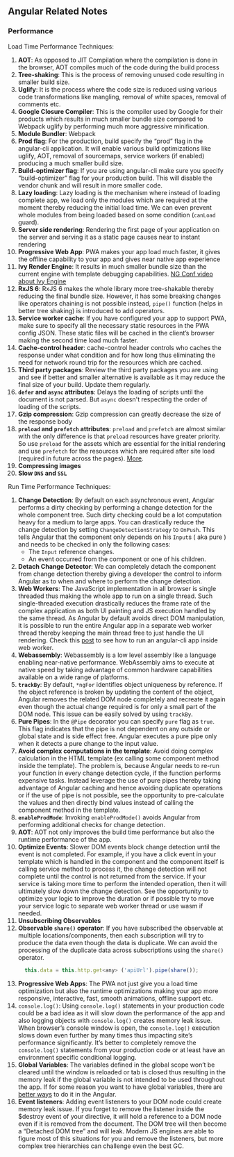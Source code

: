 ## Angular Related Notes

### Performance
Load Time Performance Techniques:
1. __AOT__: As opposed to JIT Compilation where the compilation is done in the browser, AOT compiles much of the code during the build process
2. __Tree-shaking__: This is the process of removing unused code resulting in smaller build size.
3. __Uglify__: It is the process where the code size is reduced using various code transformations like mangling, removal of white spaces, removal of comments etc.
4. __Google Closure Compiler__: This is the compiler used by Google for their products which results in much smaller bundle size compared to Webpack uglify by performing much more aggressive minification.
5. __Module Bundler__: Webpack
6. __Prod flag__: For the production, build specify the “prod” flag in the angular-cli application. It will enable various build optimizations like uglify, AOT, removal of sourcemaps, service workers (if enabled) producing a much smaller build size.
7. __Build-optimizer flag__: If you are using angular-cli make sure you specify “build-optimizer” flag for your production build. This will disable the vendor chunk and will result in more smaller code.
8. __Lazy loading__: Lazy loading is the mechanism where instead of loading complete app, we load only the modules which are required at the moment thereby reducing the initial load time. We can even prevent whole modules from being loaded based on some condition (`canLoad` guard).
9. __Server side rendering__: Rendering the first page of your application on the server and serving it as a static page causes near to instant rendering
10. __Progressive Web App__: PWA makes your app load much faster, it gives the offline capability to your app and gives near native app experience
11. __Ivy Render Engine__: It results in much smaller bundle size than the current engine with template debugging capabilities.
[NG Conf video about Ivy Engine](https://www.youtube.com/watch?v=dIxknqPOWms&feature=youtu.be&t=1360)
12. __RxJS 6__: RxJS 6 makes the whole library more tree-shakable thereby reducing the final bundle size. However, it has some breaking changes like operators chaining is not possible instead, `pipe()` function (helps in better tree shaking) is introduced to add operators.
13. __Service worker cache__: If you have configured your app to support PWA, make sure to specify all the necessary static resources in the PWA config JSON. These static files will be cached in the client’s browser making the second time load much faster.
14. __Cache-control header__: cache-control header controls who caches the response under what condition and for how long thus eliminating the need for network round trip for the resources which are cached.
15. __Third party packages__: Review the third party packages you are using and see if better and smaller alternative is available as it may reduce the final size of your build. Update them regularly.
16. __`defer` and `async` attributes__: Delays the loading of scripts until the document is not parsed. But `async` doesn't respecting the order of loading of the scripts.
17. __Gzip compression__: Gzip compression can greatly decrease the size of the response body
18. __`preload` and `prefetch` attributes__: `preload` and `prefetch` are almost similar with the only difference is that `preload` resources have greater priority. So use `preload` for the assets which are essential for the initial rendering and use `prefetch` for the resources which are required after site load (required in future across the pages). [More](https://medium.com/reloading/preload-prefetch-and-priorities-in-chrome-776165961bbf).
19. __Compressing images__
20. __Slow `DNS` and `SSL`__

Run Time Performance Techniques:
1. __Change Detection__: By default on each asynchronous event, Angular performs a dirty checking by performing a change detection for the whole component tree. Such dirty checking could be a lot computation heavy for a medium to large apps. You can drastically reduce the change detection by setting `ChangeDetectionStrategy` to `OnPush`. This tells Angular that the component only depends on his `Input`s ( aka pure ) and needs to be checked in only the following cases:
    * The `Input` reference changes.
    * An event occurred from the component or one of his children.
2. __Detach Change Detector__: We can completely detach the component from change detection thereby giving a developer the control to inform Angular as to when and where to perform the change detection.
3. __Web Workers__: The JavaScript implementation in all browser is single threaded thus making the whole app to run on a single thread. Such single-threaded execution drastically reduces the frame rate of the complex application as both UI painting and JS execution handled by the same thread. As Angular by default avoids direct DOM manipulation, it is possible to run the entire Angular app in a separate web worker thread thereby keeping the main thread free to just handle the UI rendering. Check this [post](https://stackoverflow.com/questions/43276044/angular-cli-generated-app-with-web-workers#answer-43276045) to see how to run an angular-cli app inside web worker.
4. __Webassembly__: Webassembly is a low level assembly like a language enabling near-native performance. WebAssembly aims to execute at native speed by taking advantage of common hardware capabilities available on a wide range of platforms.
5. __`trackBy`__: By default, `*ngFor` identifies object uniqueness by reference. If the object reference is broken by updating the content of the object, Angular removes the related DOM node completely and recreate it again even though the actual change required is for only a small part of the DOM node. This issue can be easily solved by using `trackBy`.
6. __Pure Pipes__: In the `@Pipe` decorator you can specify `pure` flag as `true`. This flag indicates that the pipe is not dependent on any outside or global state and is side effect free. Angular executes a pure pipe only when it detects a pure change to the input value.
7. __Avoid complex computations in the template__: Avoid doing complex calculation in the HTML template (ex calling some component method inside the template). The problem is, because Angular needs to re-run your function in every change detection cycle, if the function performs expensive tasks.
Instead leverage the use of pure pipes thereby taking advantage of Angular caching and hence avoiding duplicate operations or if the use of pipe is not possible, see the opportunity to pre-calculate the values and then directly bind values instead of calling the component method in the template.
8. __`enableProdMode`__: Invoking `enableProdMode()` avoids Angular from performing additional checks for change detection.
9. __AOT__: AOT not only improves the build time performance but also the runtime performance of the app.
10. __Optimize Events__: Slower DOM events block change detection until the event is not completed. For example, if you have a click event in your template which is handled in the component and the component itself is calling service method to process it, the change detection will not complete until the control is not returned from the service. If your service is taking more time to perform the intended operation, then it will ultimately slow down the change detection. See the opportunity to optimize your logic to improve the duration or if possible try to move your service logic to separate web worker thread or use wasm if needed.
11. __Unsubscribing Observables__
12. __Observable `share()` operator__: If you have subscribed the observable at multiple locations/components, then each subscription will try to produce the data even though the data is duplicate. We can avoid the processing of the duplicate data across subscriptions using the `share()` operator.
    ```javascript
      this.data = this.http.get<any> ('apiUrl').pipe(share());
    ```
13. __Progressive Web Apps__: The PWA not just give you a load time optimization but also the runtime optimizations making your app more responsive, interactive, fast, smooth animations, offline support etc.
14. `console.log()`: Using `console.log()` statements in your production code could be a bad idea as it will slow down the performance of the app and also logging objects with `console.log()` creates memory leak issue. When browser’s console window is open, the `console.log()` execution slows down even further by many times thus impacting site’s performance significantly. It’s better to completely remove the `console.log()` statements from your production code or at least have an environment specific conditional logging.
15. __Global Variables__: The variables defined in the global scope won’t be cleared until the window is reloaded or tab is closed thus resulting in the memory leak if the global variable is not intended to be used throughout the app. If for some reason you want to have global variables, there are [better ways](https://stackoverflow.com/questions/36158848/what-is-the-best-way-to-declare-a-global-variable-in-angular-2-typescript) to do it in the Angular.
16. __Event listeners__: Adding event listeners to your DOM node could create memory leak issue. If you forget to remove the listener inside the $destroy event of your directive, it will hold a reference to a DOM node even if it is removed from the document. The DOM tree will then become a “Detached DOM tree” and will leak. Modern JS engines are able to figure most of this situations for you and remove the listeners, but more complex tree hierarchies can challenge even the best GC.





